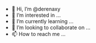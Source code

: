 - 👋 Hi, I’m @derenaxy
- 👀 I’m interested in ...
- 🌱 I’m currently learning ...
- 💞️ I’m looking to collaborate on ...
- 📫 How to reach me ...

<!---
derenaxy/derenaxy is a ✨ special ✨ repository because its `README.md` (this file) appears on your GitHub profile.
You can click the Preview link to take a look at your changes.
--->
